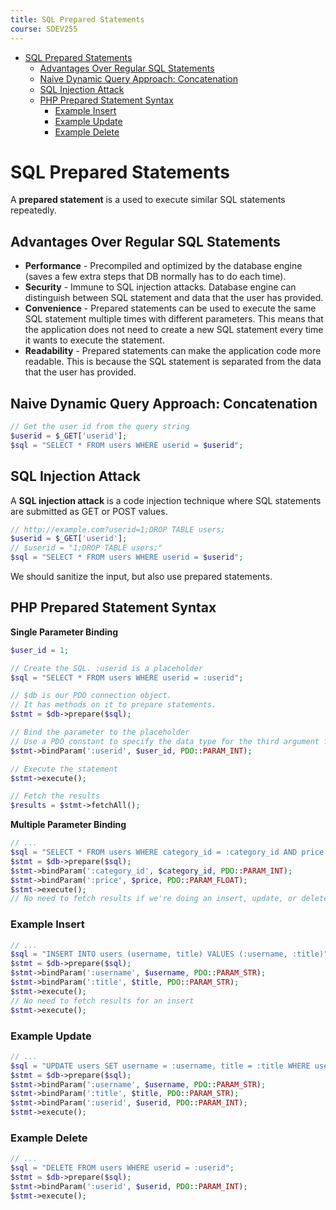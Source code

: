 ```yaml
---
title: SQL Prepared Statements
course: SDEV255
---
```


- [SQL Prepared Statements](#sql-prepared-statements)
  - [Advantages Over Regular SQL Statements](#advantages-over-regular-sql-statements)
  - [Naive Dynamic Query Approach: Concatenation](#naive-dynamic-query-approach-concatenation)
  - [SQL Injection Attack](#sql-injection-attack)
  - [PHP Prepared Statement Syntax](#php-prepared-statement-syntax)
    - [Example Insert](#example-insert)
    - [Example Update](#example-update)
    - [Example Delete](#example-delete)

# SQL Prepared Statements

A **prepared statement** is a used to execute similar SQL statements repeatedly.

## Advantages Over Regular SQL Statements

- **Performance** - Precompiled and optimized by the database engine (saves a few extra steps that DB normally has to do each time).
- **Security** - Immune to SQL injection attacks. Database engine can distinguish between SQL statement and data that the user has provided.
- **Convenience** - Prepared statements can be used to execute the same SQL statement multiple times with different parameters. This means that the application does not need to create a new SQL statement every time it wants to execute the statement.
- **Readability** - Prepared statements can make the application code more readable. This is because the SQL statement is separated from the data that the user has provided.

## Naive Dynamic Query Approach: Concatenation

```php
// Get the user id from the query string
$userid = $_GET['userid'];
$sql = "SELECT * FROM users WHERE userid = $userid";
```

## SQL Injection Attack

A **SQL injection attack** is a code injection technique where SQL statements are submitted as GET or POST values.

```php
// http://example.com?userid=1;DROP TABLE users;
$userid = $_GET['userid'];
// $userid = "1;DROP TABLE users;"
$sql = "SELECT * FROM users WHERE userid = $userid";
```

We should sanitize the input, but also use prepared statements.

## PHP Prepared Statement Syntax

**Single Parameter Binding**

```php
$user_id = 1;

// Create the SQL. :userid is a placeholder
$sql = "SELECT * FROM users WHERE userid = :userid";

// $db is our PDO connection object.
// It has methods on it to prepare statements.
$stmt = $db->prepare($sql);

// Bind the parameter to the placeholder
// Use a PDO constant to specify the data type for the third argument for safety
$stmt->bindParam(':userid', $user_id, PDO::PARAM_INT);

// Execute the statement
$stmt->execute();

// Fetch the results
$results = $stmt->fetchAll();
```

**Multiple Parameter Binding**

```php
// ...
$sql = "SELECT * FROM users WHERE category_id = :category_id AND price <= :price";
$stmt = $db->prepare($sql);
$stmt->bindParam(':category_id', $category_id, PDO::PARAM_INT);
$stmt->bindParam(':price', $price, PDO::PARAM_FLOAT);
$stmt->execute();
// No need to fetch results if we're doing an insert, update, or delete
```

### Example Insert

```php
// ...
$sql = "INSERT INTO users (username, title) VALUES (:username, :title)";
$stmt = $db->prepare($sql);
$stmt->bindParam(':username', $username, PDO::PARAM_STR);
$stmt->bindParam(':title', $title, PDO::PARAM_STR);
$stmt->execute();
// No need to fetch results for an insert
$stmt->execute();
```

### Example Update

```php
// ...
$sql = "UPDATE users SET username = :username, title = :title WHERE userid = :userid";
$stmt = $db->prepare($sql);
$stmt->bindParam(':username', $username, PDO::PARAM_STR);
$stmt->bindParam(':title', $title, PDO::PARAM_STR);
$stmt->bindParam(':userid', $userid, PDO::PARAM_INT);
$stmt->execute();
```

### Example Delete

```php
// ...
$sql = "DELETE FROM users WHERE userid = :userid";
$stmt = $db->prepare($sql);
$stmt->bindParam(':userid', $userid, PDO::PARAM_INT);
$stmt->execute();
```
